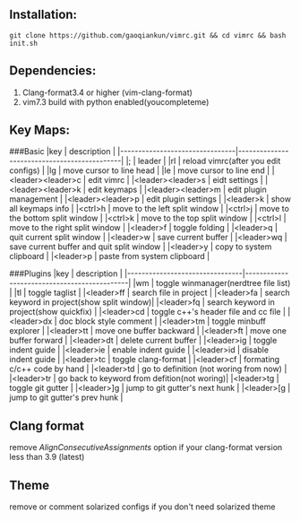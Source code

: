 ## Installation:
`git clone https://github.com/gaoqiankun/vimrc.git && cd vimrc && bash init.sh`


## Dependencies:
1. Clang-format3.4 or higher (vim-clang-format)
2. vim7.3 build with python enabled(youcompleteme)

## Key Maps:

###Basic
|key                             | description                                 |
|--------------------------------|---------------------------------------------|
|;                               | leader                                      |
|rl                              | reload vimrc(after you edit configs)        |
|lg                              | move cursor to line head                    |
|le                              | move cursor to line end                     |
|&lt;leader&gt;&lt;leader&gt;c   | edit vimrc                                  |
|&lt;leader&gt;&lt;leader&gt;s   | eidt settings                               |
|&lt;leader&gt;&lt;leader&gt;k   | edit keymaps                                |
|&lt;leader&gt;&lt;leader&gt;m   | edit plugin management                      |
|&lt;leader&gt;&lt;leader&gt;p   | edit plugin settings                        |
|&lt;leader&gt;k                 | show all keymaps info                       |
|&lt;ctrl&gt;h                   | move to the left split window               |
|&lt;ctrl&gt;j                   | move to the bottom split window             |
|&lt;ctrl&gt;k                   | move to the top split window                |
|&lt;ctrl&gt;l                   | move to the right split window              |
|&lt;leader&gt;f                 | toggle folding                              |
|&lt;leader&gt;q                 | quit current split window                   |
|&lt;leader&gt;w                 | save current buffer                         |
|&lt;leader&gt;wq                | save current buffer and quit split window   |
|&lt;leader&gt;y                 | copy to system clipboard                    |
|&lt;leader&gt;p                 | paste from system clipboard                 |



###Plugins
|key                             | description                                 |
|--------------------------------|---------------------------------------------|
|wm                              | toggle winmanager(nerdtree file list)       |
|tl                              | toggle taglist                              |
|&lt;leader&gt;ff                | search file  in project                     |
|&lt;leader&gt;fa                | search keyword in project(show split window)|
|&lt;leader&gt;fq                | search keyword in project(show quickfix)    |
|&lt;leader&gt;cd                | toggle c++'s header file and cc file        |
|&lt;leader&gt;dx                | doc block style comment                     |
|&lt;leader&gt;tm                | toggle minbuff explorer                     |
|&lt;leader&gt;tt                | move one buffer backward                    |
|&lt;leader&gt;ft                | move one buffer forward                     |
|&lt;leader&gt;dt                | delete current buffer                       |
|&lt;leader&gt;ig                | toggle indent guide                         |
|&lt;leader&gt;ie                | enable indent guide                         |
|&lt;leader&gt;id                | disable indent guide                        |
|&lt;leader&gt;tc                | toggle clang-format                         |
|&lt;leader&gt;cf                | formating c/c++ code by hand                |
|&lt;leader&gt;td                | go to definition (not woring from now)      |
|&lt;leader&gt;tr                | go back to keyword from defition(not woring)|
|&lt;leader&gt;tg                | toggle git gutter                           |
|&lt;leader&gt;]g                | jump to git gutter's next hunk              |
|&lt;leader&gt;[g                | jump to git gutter's prev hunk              |

## Clang format
remove  *AlignConsecutiveAssignments* option if your clang-format version less than 3.9 (latest)

## Theme
remove or comment solarized configs if you don't need solarized theme





